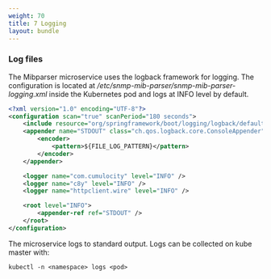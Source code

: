 ```yaml
---
weight: 70
title: 7 Logging
layout: bundle
---
```


### Log files

The Mibparser microservice uses the logback framework for logging. The configuration is located at */etc/snmp-mib-parser/snmp-mib-parser-logging.xml* inside the Kubernetes pod and logs at INFO level by default.

```xml
<?xml version="1.0" encoding="UTF-8"?>
<configuration scan="true" scanPeriod="180 seconds">
	<include resource="org/springframework/boot/logging/logback/defaults.xml" />
	<appender name="STDOUT" class="ch.qos.logback.core.ConsoleAppender">
		<encoder>
			<pattern>${FILE_LOG_PATTERN}</pattern>
		</encoder>
	</appender>

	<logger name="com.cumulocity" level="INFO" />
	<logger name="c8y" level="INFO" />
	<logger name="httpclient.wire" level="INFO" />

	<root level="INFO">
		<appender-ref ref="STDOUT" />
	</root>
</configuration>
```

The microservice logs to standard output. Logs can be collected on kube master with:   

	kubectl -n <namespace> logs <pod>
